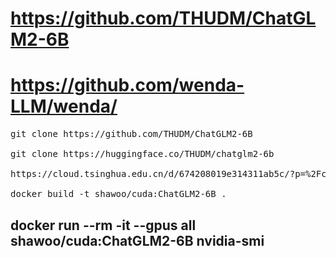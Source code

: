 # https://github.com/THUDM/ChatGLM2-6B
# https://github.com/wenda-LLM/wenda/
<pre>
git clone https://github.com/THUDM/ChatGLM2-6B

git clone https://huggingface.co/THUDM/chatglm2-6b

https://cloud.tsinghua.edu.cn/d/674208019e314311ab5c/?p=%2Fchatglm2-6b&mode=list

docker build -t shawoo/cuda:ChatGLM2-6B .
</pre>

## docker run --rm -it --gpus all shawoo/cuda:ChatGLM2-6B nvidia-smi
